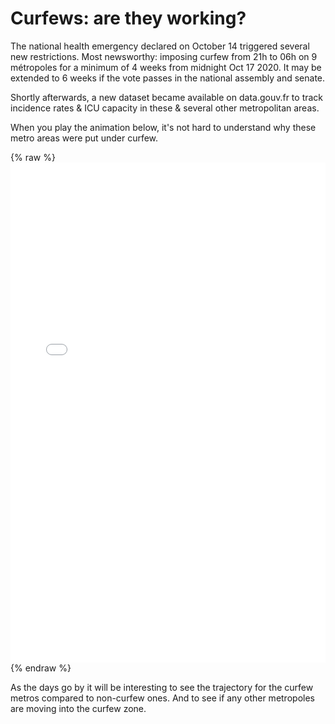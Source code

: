 # Curfews: are they working?

The national health emergency declared on October 14 triggered several new restrictions. Most newsworthy: imposing curfew from 21h to 06h on 9 métropoles for a minimum of 4 weeks from midnight Oct 17 2020. It may be extended to 6 weeks if the vote passes in the national assembly and senate.

Shortly afterwards, a new dataset became available on data.gouv.fr to track incidence rates & ICU capacity in these & several other metropolitan areas. 

When you play the animation below, it's not hard to understand why these metro areas were put under curfew.

{% raw %}<iframe width="100%" height="800" frameborder="0" scrolling="no" src="//plotly.com/~limegimlet/138.embed"></iframe>{% endraw %}

As the days go by it will be interesting to see the trajectory for the curfew metros compared to non-curfew ones.  And to see if any other metropoles are moving into the curfew zone.
